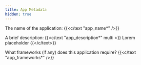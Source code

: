 ```yaml
---
title: App Metadata
hidden: true
---
```


The name of the application: {{<c/text "app_name*" />}}


A brief description:
{{<c/text "app_description*" multi >}}
Lorem placeholder
{{</c/text>}}


What frameworks (if any) does this application require?
{{<c/text "app_frameworks*" />}}